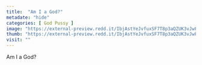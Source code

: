 ```yaml
---
title:  "Am I a God?"
metadate: "hide"
categories: [ God Pussy ]
image: "https://external-preview.redd.it/IbjAstYeJvfuxSF7T8p3aQZUK3vJwFSPHkC1CHk02cg.jpg?auto=webp&s=fd8b6f56c7a6fd39003a7847a4b8562b3264f95b"
thumb: "https://external-preview.redd.it/IbjAstYeJvfuxSF7T8p3aQZUK3vJwFSPHkC1CHk02cg.jpg?width=1080&crop=smart&auto=webp&s=1c1ae7052989bd4392f49491ae06e1defa630965"
visit: ""
---
```

Am I a God?
